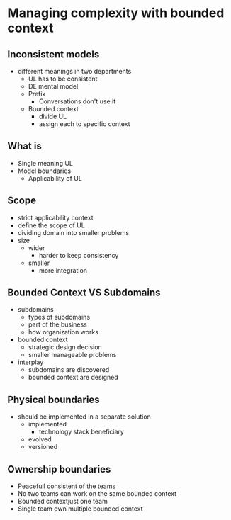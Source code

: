 # Managing complexity with bounded context

## Inconsistent models

- different meanings in two departments
  - UL has to be consistent
  - DE mental model
  - Prefix
    - Conversations don't use it
  - Bounded context
    - divide UL
    - assign each to specific context
  
## What is

- Single meaning UL
- Model boundaries
  - Applicability of UL

## Scope

- strict applicability context
- define the scope of UL
- dividing domain into smaller problems
- size
  - wider
    - harder to keep consistency
  - smaller
    - more integration

## Bounded Context VS Subdomains

- subdomains
  - types of subdomains
  - part of the business
  - how organization works
- bounded context
  - strategic design decision
  - smaller manageable problems
- interplay
  - subdomains are discovered
  - bounded context are designed

## Physical boundaries

- should be implemented in a separate solution
  - implemented
    - technology stack beneficiary
  - evolved
  - versioned

## Ownership boundaries

- Peacefull consistent of the teams
- No two teams can work on the same bounded context
- Bounded contextjust one team
- Single team own multiple bounded context